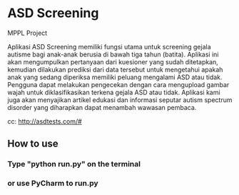 # ASD Screening
 MPPL Project

Aplikasi ASD Screening memiliki fungsi utama untuk screening gejala autisme bagi anak-anak berusia di
bawah tiga tahun (batita). Aplikasi ini akan mengumpulkan pertanyaan dari kuesioner yang sudah ditetapkan, kemudian
dilakukan prediksi dari data tersebut untuk mengetahui apakah anak yang sedang diperiksa memiliki peluang
mengalami ASD atau tidak. Pengguna dapat melakukan pengecekan dengan cara mengupload gambar wajah untuk
diklasifikasikan terkena gejala ASD atau tidak. Aplikasi kami juga akan menyajikan artikel edukasi dan informasi
seputar autism spectrum disorder yang diharapkan dapat menambah wawasan pembaca.

cc: http://asdtests.com/#


## How to use
### Type "python run.py" on the terminal 
### or use PyCharm to run.py

